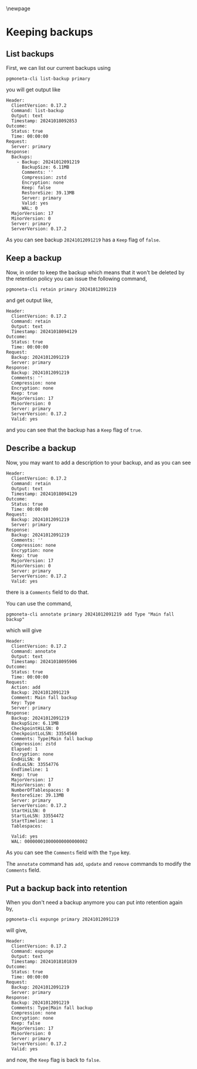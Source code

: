 \newpage

# Keeping backups

## List backups

First, we can list our current backups using

```
pgmoneta-cli list-backup primary
```

you will get output like

```
Header:
  ClientVersion: 0.17.2
  Command: list-backup
  Output: text
  Timestamp: 20241018092853
Outcome:
  Status: true
  Time: 00:00:00
Request:
  Server: primary
Response:
  Backups:
    - Backup: 20241012091219
      BackupSize: 6.11MB
      Comments: ''
      Compression: zstd
      Encryption: none
      Keep: false
      RestoreSize: 39.13MB
      Server: primary
      Valid: yes
      WAL: 0
  MajorVersion: 17
  MinorVersion: 0
  Server: primary
  ServerVersion: 0.17.2
```

As you can see backup `20241012091219` has a `Keep` flag of `false`.

## Keep a backup

Now, in order to keep the backup which means that it won't be deleted by the retention policy you
can issue the following command,

```
pgmoneta-cli retain primary 20241012091219
```

and get output like,

```
Header:
  ClientVersion: 0.17.2
  Command: retain
  Output: text
  Timestamp: 20241018094129
Outcome:
  Status: true
  Time: 00:00:00
Request:
  Backup: 20241012091219
  Server: primary
Response:
  Backup: 20241012091219
  Comments: ''
  Compression: none
  Encryption: none
  Keep: true
  MajorVersion: 17
  MinorVersion: 0
  Server: primary
  ServerVersion: 0.17.2
  Valid: yes
```

and you can see that the backup has a `Keep` flag of `true`.

## Describe a backup

Now, you may want to add a description to your backup, and as you can see

```
Header:
  ClientVersion: 0.17.2
  Command: retain
  Output: text
  Timestamp: 20241018094129
Outcome:
  Status: true
  Time: 00:00:00
Request:
  Backup: 20241012091219
  Server: primary
Response:
  Backup: 20241012091219
  Comments: ''
  Compression: none
  Encryption: none
  Keep: true
  MajorVersion: 17
  MinorVersion: 0
  Server: primary
  ServerVersion: 0.17.2
  Valid: yes
```

there is a `Comments` field to do that.

You can use the command,

```
pgmoneta-cli annotate primary 20241012091219 add Type "Main fall backup"
```

which will give

```
Header:
  ClientVersion: 0.17.2
  Command: annotate
  Output: text
  Timestamp: 20241018095906
Outcome:
  Status: true
  Time: 00:00:00
Request:
  Action: add
  Backup: 20241012091219
  Comment: Main fall backup
  Key: Type
  Server: primary
Response:
  Backup: 20241012091219
  BackupSize: 6.11MB
  CheckpointHiLSN: 0
  CheckpointLoLSN: 33554560
  Comments: Type|Main fall backup
  Compression: zstd
  Elapsed: 1
  Encryption: none
  EndHiLSN: 0
  EndLoLSN: 33554776
  EndTimeline: 1
  Keep: true
  MajorVersion: 17
  MinorVersion: 0
  NumberOfTablespaces: 0
  RestoreSize: 39.13MB
  Server: primary
  ServerVersion: 0.17.2
  StartHiLSN: 0
  StartLoLSN: 33554472
  StartTimeline: 1
  Tablespaces:

  Valid: yes
  WAL: 000000010000000000000002
```

As you can see the `Comments` field with the `Type` key.

The `annotate` command has `add`, `update` and `remove` commands to modify the `Comments` field.

## Put a backup back into retention

When you don't need a backup anymore you can put into retention again by,

```
pgmoneta-cli expunge primary 20241012091219
```

will give,

```
Header:
  ClientVersion: 0.17.2
  Command: expunge
  Output: text
  Timestamp: 20241018101839
Outcome:
  Status: true
  Time: 00:00:00
Request:
  Backup: 20241012091219
  Server: primary
Response:
  Backup: 20241012091219
  Comments: Type|Main fall backup
  Compression: none
  Encryption: none
  Keep: false
  MajorVersion: 17
  MinorVersion: 0
  Server: primary
  ServerVersion: 0.17.2
  Valid: yes
```

and now, the `Keep` flag is back to `false`.
